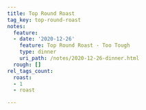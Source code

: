 ```yaml
---
title: Top Round Roast
tag_key: top-round-roast
notes:
  feature:
  - date: '2020-12-26'
    feature: Top Round Roast - Too Tough
    type: dinner
    uri_path: /notes/2020-12-26-dinner.html
  rough: []
rel_tags_count:
  roast:
  - 1
  - roast

---
```

